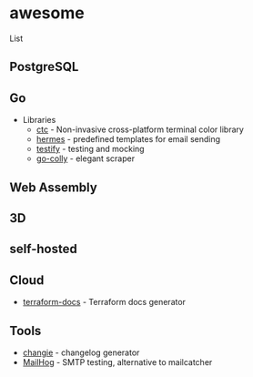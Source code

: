 # awesome

List 

## PostgreSQL

## Go

- Libraries
  - [ctc](https://github.com/wzshiming/ctc) - Non-invasive cross-platform terminal color library
  - [hermes](https://github.com/matcornic/hermes) - predefined templates for email sending
  - [testify](https://github.com/stretchr/testify) - testing and mocking
  - [go-colly](https://go-colly.org/) - elegant scraper
  
## Web Assembly

## 3D


## self-hosted


## Cloud

- [terraform-docs](https://github.com/terraform-docs/terraform-docs) - Terraform docs generator


## Tools

- [changie](https://github.com/miniscruff/changie) - changelog generator
- [MailHog](https://github.com/mailhog/MailHog) - SMTP testing, alternative to mailcatcher

